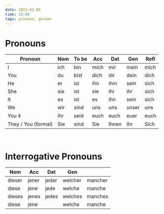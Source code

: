 ```yaml
---
date: 2023-03-08
time: 13:48
tags: pronoun, german
---
```


# Pronouns
| Pronoun             | Nom | To be | Acc  | Dat   | Gen   | Refl |
| ------------------- | --- | ----- | ---- | ----- | ----- | ---- |
| I                   | ich | bin   | mich | mir   | mein  | mich |
| You                 | du  | bist  | dich | dir   | dein  | dich |
| He                  | er  | ist   | ihn  | ihm   | sein  | sich |
| She                 | sie | ist   | sie  | ihr   | ihr   | sich |
| It                  | es  | ist   | es   | ihn   | sein  | sich |
| We                  | wir | sind  | uns  | uns   | unser | uns  |
| You 𖧚               | ihr | seid  | euch | euch  | euer  | euch |
| They / You (formal) | Sie | sind  | Sie  | Ihnen | Ihr   | Sich |


&emsp;&emsp;&emsp;

# Interrogative Pronouns

| Nom    | Acc   | Dat   | Gen     |         |
| ------ | ----- | ----- | ------- | ------- |
| dieser | jener | jeder | welcher | mancher |
| diese  | jene  | jede  | welche  | manche  |
| dieses | jenes | jedes | welches | manches |
| diese  | jene  |       | welche  | manche  | 
